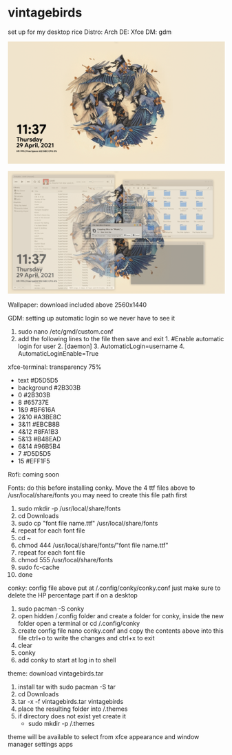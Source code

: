# vintagebirds
set up for my desktop rice
Distro: Arch
DE: Xfce
DM: gdm

![alt text](https://github.com/PompeiiHi/vintagebirds/blob/main/Screenshot_2021-04-29_11-37-42.png)

![alt text](https://github.com/PompeiiHi/vintagebirds/blob/main/Screenshot_2021-04-29_11-37-29.png)

Wallpaper: download included above 2560x1440

GDM: setting up automatic login so we never have to see it
  1. sudo nano /etc/gmd/custom.conf
  2. add the following lines to the file then save and exit
    1. #Enable automatic login for user
    2. [daemon]
    3. AutomaticLogin=username
    4. AutomaticLoginEnable=True

xfce-terminal: transparency 75%
  - text #D5D5D5
  - background #2B303B
  - 0 #2B303B
  - 8 #65737E
  - 1&9 #BF616A
  - 2&10 #A3BE8C
  - 3&11 #EBCB8B
  - 4&12 #8FA1B3
  - 5&13 #B48EAD
  - 6&14 #96B5B4
  - 7 #D5D5D5
  - 15 #EFF1F5

Rofi: coming soon

Fonts: do this before installing conky. Move the 4 ttf files above to /usr/local/share/fonts you may need to create this file path first
  1. sudo mkdir -p /usr/local/share/fonts
  2. cd Downloads
  3. sudo cp "font file name.ttf" /usr/local/share/fonts
  4. repeat for each font file
  5. cd ~
  6. chmod 444 /usr/local/share/fonts/"font file name.ttf"
  7. repeat for each font file
  8. chmod 555 /usr/local/share/fonts
  9. sudo fc-cache
  10. done

conky: config file above put at /.config/conky/conky.conf just make sure to delete the HP percentage part if on a desktop
  1. sudo pacman -S conky
  2. open hidden /.config folder and create a folder for conky, inside the new folder open a terminal or cd /.config/conky
  3. create config file nano conky.conf and copy the contents above into this file ctrl+o to write the changes and ctrl+x to exit
  4. clear
  5. conky
  6. add conky to start at log in to shell

theme: download vintagebirds.tar
  1. install tar with sudo pacman -S tar
  2. cd Downloads
  3. tar -x -f vintagebirds.tar vintagebirds
  4. place the resulting folder into /.themes
  5. if directory does not exist yet create it
      - sudo mkdir -p /.themes

  theme will be available to select from xfce appearance and window manager settings apps
